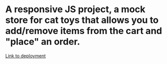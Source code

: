 # A responsive JS project, a mock store for cat toys that allows you to add/remove items from the cart and "place" an order.

[Link to deployment](https://maizyandbloos.netlify.app/)
